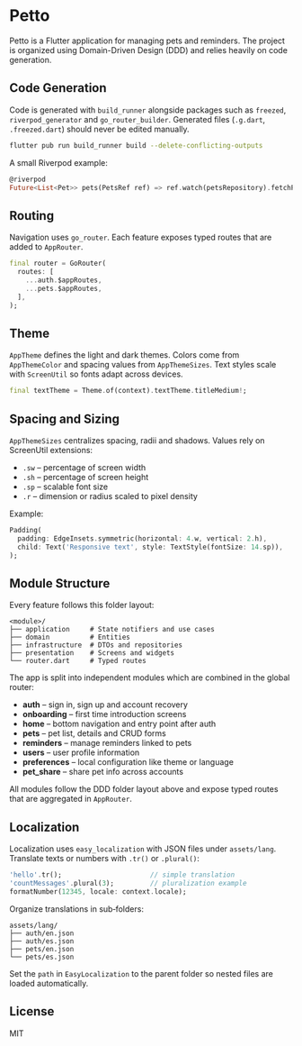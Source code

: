# Petto

Petto is a Flutter application for managing pets and reminders. The project is organized using Domain-Driven Design (DDD) and relies heavily on code generation.

## Code Generation

Code is generated with `build_runner` alongside packages such as `freezed`, `riverpod_generator` and `go_router_builder`. Generated files (`.g.dart`, `.freezed.dart`) should never be edited manually.

```bash
flutter pub run build_runner build --delete-conflicting-outputs
```

A small Riverpod example:

```dart
@riverpod
Future<List<Pet>> pets(PetsRef ref) => ref.watch(petsRepository).fetchPets();
```

## Routing

Navigation uses `go_router`. Each feature exposes typed routes that are added to `AppRouter`.

```dart
final router = GoRouter(
  routes: [
    ...auth.$appRoutes,
    ...pets.$appRoutes,
  ],
);
```

## Theme

`AppTheme` defines the light and dark themes. Colors come from `AppThemeColor` and spacing values from `AppThemeSizes`. Text styles scale with `ScreenUtil` so fonts adapt across devices.

```dart
final textTheme = Theme.of(context).textTheme.titleMedium!;
```

## Spacing and Sizing

`AppThemeSizes` centralizes spacing, radii and shadows. Values rely on ScreenUtil extensions:

- `.sw` – percentage of screen width
- `.sh` – percentage of screen height
- `.sp` – scalable font size
- `.r`  – dimension or radius scaled to pixel density

Example:

```dart
Padding(
  padding: EdgeInsets.symmetric(horizontal: 4.w, vertical: 2.h),
  child: Text('Responsive text', style: TextStyle(fontSize: 14.sp)),
);
```

## Module Structure

Every feature follows this folder layout:

```
<module>/
├── application     # State notifiers and use cases
├── domain          # Entities
├── infrastructure  # DTOs and repositories
├── presentation    # Screens and widgets
└── router.dart     # Typed routes
```

The app is split into independent modules which are combined in the global router:

- **auth** – sign in, sign up and account recovery
- **onboarding** – first time introduction screens
- **home** – bottom navigation and entry point after auth
- **pets** – pet list, details and CRUD forms
- **reminders** – manage reminders linked to pets
- **users** – user profile information
- **preferences** – local configuration like theme or language
- **pet_share** – share pet info across accounts

All modules follow the DDD folder layout above and expose typed routes that are aggregated in `AppRouter`.

## Localization

Localization uses `easy_localization` with JSON files under `assets/lang`. Translate texts or numbers with `.tr()` or `.plural()`:

```dart
'hello'.tr();                      // simple translation
'countMessages'.plural(3);         // pluralization example
formatNumber(12345, locale: context.locale);
```

Organize translations in sub‑folders:

```
assets/lang/
├── auth/en.json
├── auth/es.json
├── pets/en.json
└── pets/es.json
```

Set the `path` in `EasyLocalization` to the parent folder so nested files are loaded automatically.

## License

MIT
